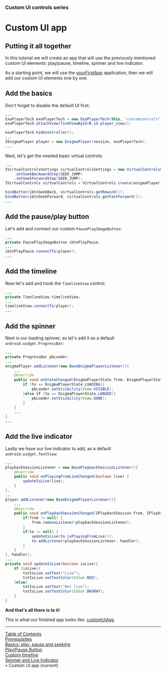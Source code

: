 ### Custom UI controls series
# Custom UI app
## Putting it all together
In this tutorial we will create an app that will use the previously
mentioned custom UI elements: play/pause, timeline, spinner and live
indicator.

As a starting point, we will use the
[yourFirstApp](../basics/your_first_app.md) application, then we will
add our custom UI elements one by one.

## Add the basics
Don't forget to disable the default UI first:

```java
...
ExoPlayerTech exoPlayerTech = new ExoPlayerTech(this, "customcontrols");
exoPlayerTech.attachView(findViewById(R.id.player_view));

exoPlayerTech.hideController();
...
IEnigmaPlayer player = new EnigmaPlayer(session, exoPlayerTech);
...
```

Next, let's get the needed basic virtual controls:

```java
...
IVirtualControlsSettings virtualControlsSettings = new VirtualControlsSettings()
    .setSeekBackwardStep(SEEK_JUMP)
    .setSeekForwardStep(SEEK_JUMP);
IVirtualControls virtualControls = VirtualControls.create(enigmaPlayer, virtualControlsSettings);

bindButton(ibtnSeekBack, virtualControls.getRewind());
bindButton(ibtnSeekForward, virtualControls.getFastForward());
...
```

## Add the pause/play button
Let's add and connect our custom `PausePlayImageButton`:

```java
...
private PausePlayImageButton ibtnPlayPause;
...
ibtnPlayPause.connectTo(player);
...
```

## Add the timeline
Now let's add and hook the `TimelineView` control:

```java
...
private TimelineView timelineView;
...
timelineView.connectTo(player);
...
```

## Add the spinner
Next is our loading spinner, so let's add it as a default
`android.widget.ProgressBar`:

```java
...
private ProgressBar pbLoader;
...
enigmaPlayer.addListener(new BaseEnigmaPlayerListener(){
    ...
    @Override
    public void onStateChanged(EnigmaPlayerState from, EnigmaPlayerState to) {
        if (to == EnigmaPlayerState.LOADING){
            pbLoader.setVisibility(View.VISIBLE);
        }else if (to == EnigmaPlayerState.LOADED){
            pbLoader.setVisibility(View.GONE);
        }
    }
    ...
}
...
```

## Add the live indicator
Lastly we have our live indicator to add, as a default
`android.widget.TextView`:

```java
...
playbackSessionListener = new BasePlaybackSessionListener(){
    @Override
    public void onPlayingFromLiveChanged(boolean live) {
        updateIsLive(live);
    }
};
...
player.addListener(new BaseEnigmaPlayerListener(){
    ...
    @Override
    public void onPlaybackSessionChanged(IPlaybackSession from, IPlaybackSession to) {
        if(from != null) {
            from.removeListener(playbackSessionListener);
        }
        if(to != null) {
            updateIsLive(to.isPlayingFromLive());
            to.addListener(playbackSessionListener, handler);
        }
    }
}, handler);
...
private void updateIsLive(boolean isLive){
    if (isLive){
        txtIsLive.setText("Live");
        txtIsLive.setTextColor(Color.RED);
    }else{
        txtIsLive.setText("Not live");
        txtIsLive.setTextColor(Color.DKGRAY);
    }
}
```

**And that's all there is to it**!

This is what our finished app looks like:
[customUiApp](https://github.com/EricssonBroadcastServices/EnigmaRiverAndroidTutorialApps/tree/r3.4.0-BETA-9/customcontrols)<br
/>



___
[Table of Contents](../index.md)<br/>
[Prerequisites](prerequisites.md)<br/>
[Basics: play, pause and seeking](basics.md)<br/>
[Play/Pause Button](play_pause_button.md)<br/>
[Custom timeline](timeline.md)<br/>
[Spinner and Live Indicator](spinner_and_live.md)<br/>
&bull; Custom UI app (current)<br/>
